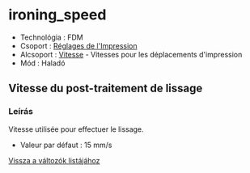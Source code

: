 # ironing\_speed

* Technológia : FDM
* Csoport : [Réglages de l'Impression](../print_settings/print_settings.md)
* Alcsoport : [Vitesse](../print_settings/print_settings.md#vitesse) - Vitesses pour les déplacements d'impression
* Mód : Haladó

## Vitesse du post-traitement de lissage

### Leírás

Vitesse utilisée pour effectuer le lissage.

* Valeur par défaut : 15 mm/s

[Vissza a változók listájához](variable_list.md)

